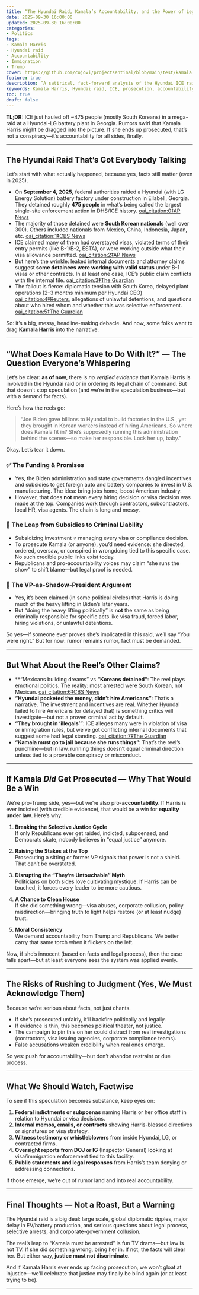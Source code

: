```yaml
---
title: “The Hyundai Raid, Kamala’s Accountability, and the Power of Legal Consequences”  
date: 2025-09-30 16:00:00  
updated: 2025-09-30 16:00:00  
categories:  
- Politics  
tags:  
- Kamala Harris  
- Hyundai raid  
- Accountability  
- Immigration  
- Trump  
cover: https://github.com/cojovi/projectsentinal/blob/main/test/kamala.png?raw=true  
feature: true  
description: “A satirical, fact-forward analysis of the Hyundai ICE raid in Georgia — and why, if Kamala gets indicted, it’s not just poetic justice, it’s overdue accountability.”  
keywords: Kamala Harris, Hyundai raid, ICE, prosecution, accountability  
toc: true  
draft: false  
---
```


<!-- alt: caricature of Lady Justice looming over factory with ICE vans in front -->

**TL;DR:** ICE just hauled off ~475 people (mostly South Koreans) in a mega-raid at a Hyundai-LG battery plant in Georgia. Rumors swirl that Kamala Harris might be dragged into the picture. If she ends up prosecuted, that’s not a conspiracy—it’s accountability for all sides, finally.

---

## The Hyundai Raid That’s Got Everybody Talking

Let’s start with what actually happened, because yes, facts still matter (even in 2025).

- On **September 4, 2025**, federal authorities raided a Hyundai (with LG Energy Solution) battery factory under construction in Ellabell, Georgia. They detained roughly **475 people** in what’s being called the largest single-site enforcement action in DHS/ICE history.  [oai_citation:0‡AP News](https://apnews.com/article/9394482c195664d7cc3db67ae998ac05?utm_source=chatgpt.com)  
- The majority of those detained were **South Korean nationals** (well over 300). Others included nationals from Mexico, China, Indonesia, Japan, etc.  [oai_citation:1‡CBS News](https://www.cbsnews.com/news/us-south-korean-workers-ice-raid-ties-strained-georgia-hyundai-plant/?utm_source=chatgpt.com)  
- ICE claimed many of them had overstayed visas, violated terms of their entry permits (like B-1/B-2, ESTA), or were working outside what their visa allowance permitted.  [oai_citation:2‡AP News](https://apnews.com/article/9394482c195664d7cc3db67ae998ac05?utm_source=chatgpt.com)  
- But here’s the wrinkle: leaked internal documents and attorney claims suggest **some detainees were working with valid status** under B-1 visas or other contracts. In at least one case, ICE’s public claim conflicts with the internal file.  [oai_citation:3‡The Guardian](https://www.theguardian.com/us-news/2025/sep/10/hyundai-factory-ice-raid-legal-visa?utm_source=chatgpt.com)  
- The fallout is fierce: diplomatic tension with South Korea, delayed plant operations (2–3 months minimum per Hyundai CEO)  [oai_citation:4‡Reuters](https://www.reuters.com/sustainability/society-equity/hyundai-battery-plant-faces-least-2-3-month-startup-delay-following-raid-ceo-2025-09-11/?utm_source=chatgpt.com), allegations of unlawful detentions, and questions about who hired whom and whether this was selective enforcement.  [oai_citation:5‡The Guardian](https://www.theguardian.com/us-news/2025/sep/10/hyundai-factory-ice-raid-legal-visa?utm_source=chatgpt.com)  

So: it’s a big, messy, headline-making debacle. And now, some folks want to drag **Kamala Harris** into the narrative.

---

## “What Does Kamala Have to Do With It?” — The Question Everyone’s Whispering

Let’s be clear: **as of now**, there is *no verified evidence* that Kamala Harris is involved in the Hyundai raid or in ordering its legal chain of command. But that doesn’t stop speculation (and we’re in the speculation business—but with a demand for facts).

Here’s how the reels go:

> “Joe Biden gave billions to Hyundai to build factories in the U.S., yet they brought in Korean workers instead of hiring Americans. So where does Kamala fit in? She’s supposedly running this administration behind the scenes—so make her responsible. Lock her up, baby.”

Okay. Let’s tear it down.

### ✅ The Funding & Promises

- Yes, the Biden administration and state governments dangled incentives and subsidies to get foreign auto and battery companies to invest in U.S. manufacturing. The idea: bring jobs home, boost American industry.  
- However, that does **not** mean every hiring decision or visa decision was made at the top. Companies work through contractors, subcontractors, local HR, visa agents. The chain is long and messy.

### 🚫 The Leap from Subsidies to Criminal Liability

- Subsidizing investment ≠ managing every visa or compliance decision.  
- To prosecute Kamala (or anyone), you’d need evidence: she directed, ordered, oversaw, or conspired in wrongdoing tied to this specific case. No such credible public links exist today.  
- Republicans and pro-accountability voices may claim “she runs the show” to shift blame—but legal proof is needed.  

### 🧩 The VP-as-Shadow-President Argument

- Yes, it’s been claimed (in some political circles) that Harris is doing much of the heavy lifting in Biden’s later years.  
- But “doing the heavy lifting politically” is **not** the same as being criminally responsible for specific acts like visa fraud, forced labor, hiring violations, or unlawful detentions.

So yes—if someone ever proves she’s implicated in this raid, we’ll say “You were right.” But for now: rumor remains rumor, fact must be demanded.

---

## But What About the Reel’s Other Claims?

- **“Mexicans building dreams” vs **“Koreans detained”**: The reel plays emotional politics. The reality: most arrested were South Korean, not Mexican.  [oai_citation:6‡CBS News](https://www.cbsnews.com/news/us-south-korean-workers-ice-raid-ties-strained-georgia-hyundai-plant/?utm_source=chatgpt.com)  
- **“Hyundai pocketed the money, didn’t hire Americans”**: That’s a narrative. The investment and incentives are real. Whether Hyundai failed to hire Americans (or delayed that) is something critics will investigate—but not a proven criminal act by default.  
- **“They brought in ‘illegals’”**: ICE alleges many were in violation of visa or immigration rules, but we’ve got conflicting internal documents that suggest some had legal standing.  [oai_citation:7‡The Guardian](https://www.theguardian.com/us-news/2025/sep/10/hyundai-factory-ice-raid-legal-visa?utm_source=chatgpt.com)  
- **“Kamala must go to jail because she runs things”**: That’s the reel’s punchline—but in law, running things doesn’t equal criminal direction unless tied to a provable conspiracy or misconduct.

---

## If Kamala *Did* Get Prosecuted — Why That Would Be a Win

We’re pro-Trump side, yes—but we’re also pro-**accountability**. If Harris is ever indicted (with credible evidence), that would be a win for **equality under law**. Here’s why:

1. **Breaking the Selective Justice Cycle**  
If only Republicans ever get raided, indicted, subpoenaed, and Democrats skate, nobody believes in “equal justice” anymore.  

2. **Raising the Stakes at the Top**  
Prosecuting a sitting or former VP signals that power is not a shield. That can’t be overstated.

3. **Disrupting the “They’re Untouchable” Myth**  
Politicians on both sides love cultivating mystique. If Harris can be touched, it forces every leader to be more cautious.

4. **A Chance to Clean House**  
If she did something wrong—visa abuses, corporate collusion, policy misdirection—bringing truth to light helps restore (or at least nudge) trust.

5. **Moral Consistency**  
We demand accountability from Trump and Republicans. We better carry that same torch when it flickers on the left.

Now, if she’s innocent (based on facts and legal process), then the case falls apart—but at least everyone sees the system was applied evenly.

---

## The Risks of Rushing to Judgment (Yes, We Must Acknowledge Them)

Because we’re serious about facts, not just chants.

- If she’s prosecuted unfairly, it’ll backfire politically and legally.
- If evidence is thin, this becomes political theater, not justice.
- The campaign to pin this on her could distract from real investigations (contractors, visa issuing agencies, corporate compliance teams).
- False accusations weaken credibility when real ones emerge.

So yes: push for accountability—but don’t abandon restraint or due process.

---

## What We Should Watch, Factwise

To see if this speculation becomes substance, keep eyes on:

1. **Federal indictments or subpoenas** naming Harris or her office staff in relation to Hyundai or visa decisions.  
2. **Internal memos, emails, or contracts** showing Harris-blessed directives or signatures on visa strategy.  
3. **Witness testimony or whistleblowers** from inside Hyundai, LG, or contracted firms.  
4. **Oversight reports from DOJ or IG** (Inspector General) looking at visa/immigration enforcement tied to this facility.  
5. **Public statements and legal responses** from Harris’s team denying or addressing connections.

If those emerge, we’re out of rumor land and into real accountability.

---

## Final Thoughts — Not a Roast, But a Warning

The Hyundai raid is a big deal: large scale, global diplomatic ripples, major delay in EV/battery production, and serious questions about legal process, selective arrests, and corporate-government collusion.

The reel’s leap to “Kamala must be arrested” is fun TV drama—but law is not TV. If she did something wrong, bring her in. If not, the facts will clear her. But either way, **justice must not discriminate**.

And if Kamala Harris ever ends up facing prosecution, we won’t gloat at injustice—we’ll celebrate that justice may finally be blind again (or at least trying to be).

---
